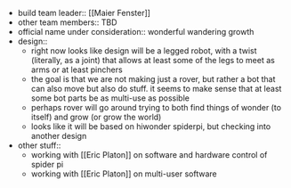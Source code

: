 - build team leader:: [[Maier Fenster]]
- other team members:: TBD
- official name under consideration:: wonderful wandering growth
- design::
    - right now looks like design will be a legged robot, with a twist (literally, as a joint) that allows at least some of the legs to meet as arms or at least pinchers
    - the goal is that we are not making just a rover, but rather a bot that can also move but also do stuff. it seems to make sense that at least some bot parts be as multi-use as possible
    - perhaps rover will go around trying to both find things of wonder (to itself) and grow (or grow the world)
    - looks like it will be based on hiwonder spiderpi, but checking into another design
- other stuff::
    - working with [[Eric Platon]] on software and hardware control of spider pi
    - working with [[Eric Platon]] on multi-user software
